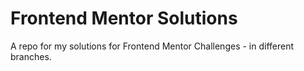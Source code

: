 # Frontend Mentor Solutions

A repo for my solutions for Frontend Mentor Challenges - in different branches.
